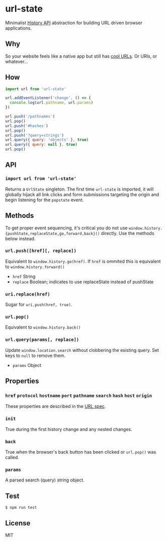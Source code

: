 # url-state
Minimalist [History API](https://developer.mozilla.org/en-US/docs/Web/API/History_API) abstraction for building URL driven browser applications.

## Why
So your website feels like a native app but still has [cool URLs](https://www.w3.org/Provider/Style/URI). Or URIs, or whatever...

## How
``` javascript
import url from 'url-state'

url.addEventListener('change', () => {
  console.log(url.pathname, url.params)
})

url.push('/pathnames')
url.pop()
url.push('#hashes')
url.pop()
url.push('?query=strings')
url.query({ query: 'objects' }, true)
url.query({ query: null }, true)
url.pop()
```

## API

### `import url from 'url-state'`
Returns a `UrlState` singleton. The first time `url-state` is imported, it will globally hijack all link clicks and form submissions targeting the origin and begin listening for the `popstate` event.

## Methods
To get proper event sequencing, it's critical you do not use `window.history.{pushState,replaceState,go,forward,back}()` directly. Use the methods below instead.

### `url.push([href][, replace])`
Equivalent to `window.history.go(href)`. If `href` is ommited this is equivalent to `window.history.forward()`
* `href` String
* `replace` Boolean; indicates to use replaceState instead of pushState

### `uri.replace(href)`
Sugar for `uri.push(href, true)`.

### `url.pop()`
Equivalent to `window.history.back()`

### `url.query(params[, replace])`
Update `window.location.search` without clobbering the existing query. Set keys to `null` to remove them.
* `params` Object

## Properties

### `href` `protocol` `hostname` `port` `pathname` `search` `hash` `host` `origin`
These properties are described in the [URL spec](https://url.spec.whatwg.org).

### `init`
True during the first history change and any nested changes.

### `back`
True when the browser's back button has been clicked or `url.pop()` was called.

### `params`
A parsed search (query) string object.

## Test
``` shell
$ npm run test
```

## License
MIT
